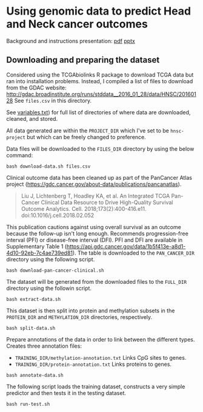 # Using genomic data to predict Head and Neck cancer outcomes

Background and instructions presentation: [pdf](slides.pdf) [pptx](slides.pptx)

## Downloading and preparing the dataset

Considered using the TCGAbiolinks R package to download TCGA data
but ran into installation problems.
Instead, I compiled a list of files to download from the GDAC website:
http://gdac.broadinstitute.org/runs/stddata__2016_01_28/data/HNSC/20160128
See `files.csv` in this directory.

See [variables.txt](variables.txt)) for full list of directories of where
data are downloaded, cleaned, and stored. 

All data generated are within the `PROJECT_DIR` which I've set to be `hnsc-project`
but which can be freely changed to preference. 

Data files will be downloaded to the `FILES_DIR` directory by using the 
below command:

```
bash download-data.sh files.csv
```

Clinical outcome data has been cleaned up as part of the
PanCancer Atlas project
(https://gdc.cancer.gov/about-data/publications/pancanatlas).

> Liu J, Lichtenberg T, Hoadley KA, et al. An Integrated TCGA Pan-Cancer
> Clinical Data Resource to Drive High-Quality Survival Outcome
> Analytics. Cell. 2018;173(2):400-416.e11. doi:10.1016/j.cell.2018.02.052

This publication cautions against using overall survival as an outcome
because the follow-up isn't long enough.
Recommends progression-free interval (PFI) or
disease-free interval (DFI).
PFI and DFI are available in Supplementary Table 1
(https://api.gdc.cancer.gov/data/1b5f413e-a8d1-4d10-92eb-7c4ae739ed81).
The table is downloaded to the `PAN_CANCER_DIR` directory
using the following script.

```
bash download-pan-cancer-clinical.sh
```

The dataset will be generated
from the downloaded files to the `FULL_DIR` directory
using the followin script.

```
bash extract-data.sh
```

This dataset is then split into protein and methylation subsets
in the `PROTEIN_DIR` and `METHYLATION_DIR` directories, respectively.

```
bash split-data.sh
```

Prepare annotations of the data in order to link between
the different types. Creates three annotation files:
- `TRAINING_DIR/methylation-annotation.txt` Links CpG sites to genes.
- `TRAINING_DIR/protein-annotation.txt` Links proteins to genes.

```
bash annotate-data.sh
```

The following script loads the training dataset,
constructs a very simple predictor and then
tests it in the testing dataset. 
```
bash run-test.sh
```


